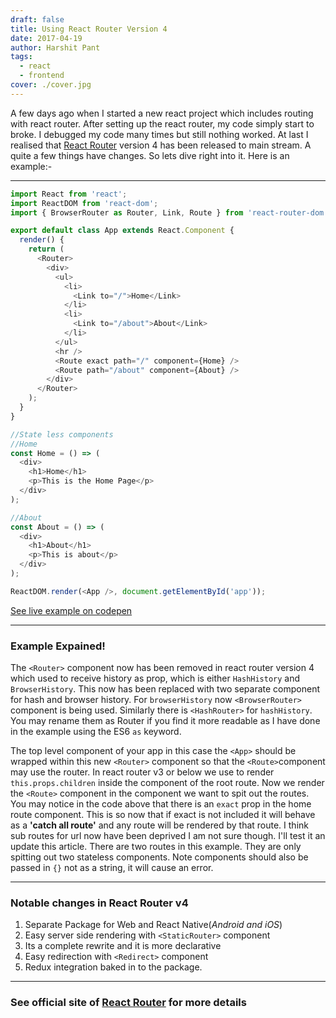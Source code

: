 ```yaml
---
draft: false
title: Using React Router Version 4
date: 2017-04-19
author: Harshit Pant
tags:
  - react
  - frontend
cover: ./cover.jpg
---
```


A few days ago when I started a new react project which includes routing with react router. After setting up the react router, my code simply start to broke. I debugged my code many times but still nothing worked. At last I realised that [React Router](http://reacttraining.com/react-router) version 4 has been released to main stream. A quite a few things have changes. So lets dive right into it. Here is an example:-

---

```js
import React from 'react';
import ReactDOM from 'react-dom';
import { BrowserRouter as Router, Link, Route } from 'react-router-dom';

export default class App extends React.Component {
  render() {
    return (
      <Router>
        <div>
          <ul>
            <li>
              <Link to="/">Home</Link>
            </li>
            <li>
              <Link to="/about">About</Link>
            </li>
          </ul>
          <hr />
          <Route exact path="/" component={Home} />
          <Route path="/about" component={About} />
        </div>
      </Router>
    );
  }
}

//State less components
//Home
const Home = () => (
  <div>
    <h1>Home</h1>
    <p>This is the Home Page</p>
  </div>
);

//About
const About = () => (
  <div>
    <h1>About</h1>
    <p>This is about</p>
  </div>
);

ReactDOM.render(<App />, document.getElementById('app'));
```

[See live example on codepen](https://codepen.io/pantharshit00/pen/OpZLoa)

---

### Example Expained!

The `<Router>` component now has been removed in react router version 4 which used to receive history as prop, which is either `HashHistory` and `BrowserHistory`. This now has been replaced with two separate component for hash and browser history. For `browserHistory` now `<BrowserRouter>` component is being used. Similarly there is `<HashRouter>` for `hashHistory`. You may rename them as Router if you find it more readable as I have done in the example using the ES6 `as` keyword.

The top level component of your app in this case the `<App>` should be wrapped within this new `<Router>` component so that the `<Route>`component may use the router. In react router v3 or below we use to render `this.props.children` inside the component of the root route. Now we render the `<Route>` component in the component we want to spit out the routes. You may notice in the code above that there is an `exact` prop in the home route component. This is so now that if exact is not included it will behave as a **'catch all route'** and any route will be rendered by that route. I think sub routes for url now have been deprived I am not sure though. I'll test it an update this article. There are two routes in this example. They are only spitting out two stateless components. Note components should also be passed in `{}` not as a string, it will cause an error.

---

### Notable changes in React Router v4

1. Separate Package for Web and React Native(_Android and iOS_)
2. Easy server side rendering with `<StaticRouter>` component
3. Its a complete rewrite and it is more declarative
4. Easy redirection with `<Redirect>` component
5. Redux integration baked in to the package.

---

### See official site of [React Router](https://reacttraining.com/react-router) for more details
